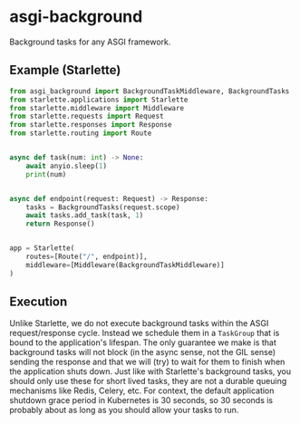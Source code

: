 # asgi-background

Background tasks for any ASGI framework.

## Example (Starlette)

```python
from asgi_background import BackgroundTaskMiddleware, BackgroundTasks
from starlette.applications import Starlette
from starlette.middleware import Middleware
from starlette.requests import Request
from starlette.responses import Response
from starlette.routing import Route


async def task(num: int) -> None:
    await anyio.sleep(1)
    print(num)


async def endpoint(request: Request) -> Response:
    tasks = BackgroundTasks(request.scope)
    await tasks.add_task(task, 1)
    return Response()


app = Starlette(
    routes=[Route("/", endpoint)],
    middleware=[Middleware(BackgroundTaskMiddleware)]
)
```

## Execution

Unlike Starlette, we do not execute background tasks within the ASGI request/response cycle.
Instead we schedule them in a `TaskGroup` that is bound to the application's lifespan.
The only guarantee we make is that background tasks will not block (in the async sense, not the GIL sense) sending the response and that we will (try) to wait for them to finish when the application shuts down.
Just like with Starlette's background tasks, you should only use these for short lived tasks, they are not a durable queuing mechanisms like Redis, Celery, etc.
For context, the default application shutdown grace period in Kubernetes is 30 seconds, so 30 seconds is probably about as long as you should allow your tasks to run.
